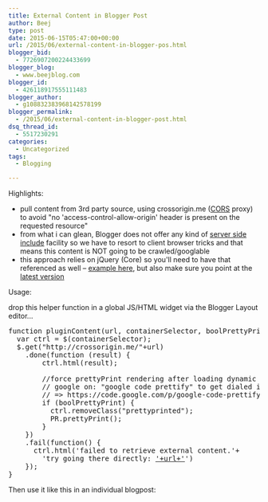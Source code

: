 ```yaml
---
title: External Content in Blogger Post
author: Beej
type: post
date: 2015-06-15T05:47:00+00:00
url: /2015/06/external-content-in-blogger-pos.html
blogger_bid:
  - 7726907200224433699
blogger_blog:
  - www.beejblog.com
blogger_id:
  - 426118917555111483
blogger_author:
  - g108832383968142578199
blogger_permalink:
  - /2015/06/external-content-in-blogger-post.html
dsq_thread_id:
  - 5517230291
categories:
  - Uncategorized
tags:
  - Blogging

---
```

Highlights:

  * pull content from 3rd party source, using crossorigin.me (<a href="https://en.wikipedia.org/wiki/Cross-origin_resource_sharing" target="_blank">CORS</a> proxy) to avoid "no 'access-control-allow-origin' header is present on the requested resource"
  * from what i can glean, Blogger does not offer any kind of&nbsp;<a href="https://en.wikipedia.org/wiki/Server_Side_Includes" target="_blank">server side include</a>&nbsp;facility so we have to resort to client browser tricks and that means this content is NOT going to be crawled/googlable
  * this approach relies on jQuery (Core) so you'll need to have that referenced as well &#8211; <a href="http://www.jquerybyexample.net/2010/08/jquery-tip-always-load-your-jquery.html" target="_blank">example here</a>, but also make sure you point at the <a href="http://code.jquery.com/" target="_blank">latest version</a>

Usage:
  
drop this helper function in a global JS/HTML widget via the Blogger Layout editor...

<pre class="prettyprint linenums">function pluginContent(url, containerSelector, boolPrettyPrint) {
  var ctrl = $(containerSelector);
  $.get("http://crossorigin.me/"+url)
    .done(function (result) {
        ctrl.html(result);

        //force prettyPrint rendering after loading dynamic content
        // google on: "google code prettify" to get dialed in on this code syntax highlighting library
        // => https://code.google.com/p/google-code-prettify/wiki/GettingStarted
        if (boolPrettyPrint) {
          ctrl.removeClass("prettyprinted");
          PR.prettyPrint();
        }
    })
    .fail(function() {
      ctrl.html('failed to retrieve external content.'+
        'try going there directly: <a href="'+url+'">'+url+'</a>')
    });
}
</pre>

Then use it like this in an individual blogpost:

<pre class="prettyprint linenums"><pre class="prettyprint linenums lang-powershell" id="prePoshDualExplorers"></pre>

<script>
  //pull code content from codeplex
  pluginContent("https://beejpowershell.svn.codeplex.com/svn/PoshDualExplorers/PoshDualExplorers.ps1", "#prePoshDualExplorers", true);
</script>
</pre>